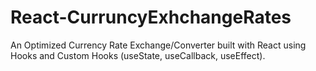 # React-CurruncyExhchangeRates
An Optimized Currency Rate Exchange/Converter built with React using Hooks and Custom Hooks (useState, useCallback, useEffect).
